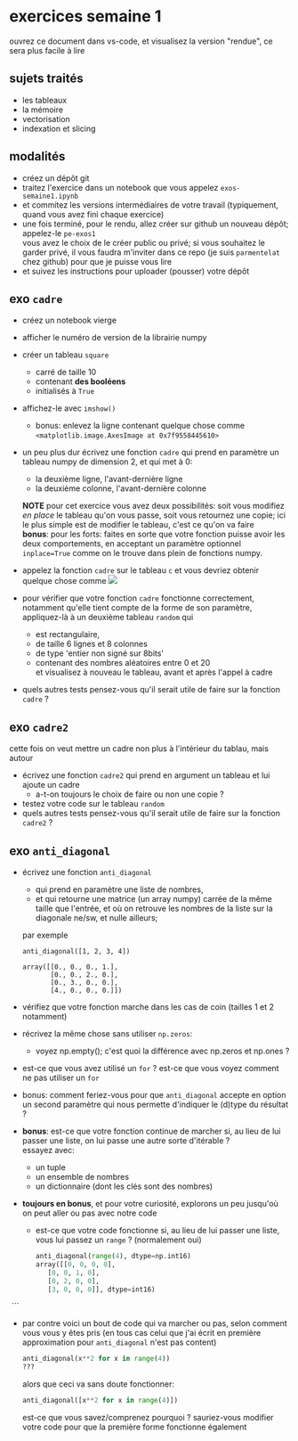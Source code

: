 # exercices semaine 1

ouvrez ce document dans vs-code, et visualisez la version "rendue", ce sera plus facile à lire

## sujets traités

* les tableaux
* la mémoire
* vectorisation
* indexation et slicing

## modalités

* créez un dépôt git
* traitez l'exercice dans un notebook que vous appelez `exos-semaine1.ipynb`
* et commitez les versions intermédiaires de votre travail
  (typiquement, quand vous avez fini chaque exercice)
* une fois terminé, pour le rendu, allez créer sur github un nouveau dépôt; appelez-le `pe-exos1`  
  vous avez le choix de le créer public ou privé; si vous souhaitez le garder privé, il vous faudra m'inviter dans ce repo (je suis `parmentelat` chez github) pour que je puisse vous lire
* et suivez les instructions pour uploader (pousser) votre dépôt

## exo `cadre`

* créez un notebook vierge

* afficher le numéro de version de la librairie numpy

* créer un tableau `square`
  * carré de taille 10
  * contenant **des booléens**
  * initialisés à `True`
* affichez-le avec `imshow()`
  * bonus: enlevez la ligne contenant quelque chose comme
     `<matplotlib.image.AxesImage at 0x7f9558445610>`

* un peu plus dur
  écrivez une fonction `cadre` qui prend en paramètre un tableau numpy de dimension 2, et qui met à 0:
    * la deuxième ligne, l'avant-dernière ligne
    * la deuxième colonne, l'avant-dernière colonne

  **NOTE** pour cet exercice vous avez deux possibilités: soit vous modifiez *en place* le tableau qu'on vous passe,
  soit vous retournez une copie; ici le plus simple est de modifier le tableau, c'est ce qu'on va faire  
  **bonus**: pour les forts: faites en sorte que votre fonction puisse avoir les deux comportements, 
  en acceptant un paramètre optionnel `inplace=True` comme on le trouve dans plein de fonctions numpy.


* appelez la fonction `cadre` sur le tableau `c` et vous devriez obtenir quelque chose comme
  ![](cadre.png)

* pour vérifier que votre fonction `cadre` fonctionne correctement, notamment qu'elle tient compte de la forme de son paramètre, appliquez-là à un deuxième tableau `random` qui
  * est rectangulaire,
  * de taille 6 lignes et 8 colonnes
  * de type 'entier non signé sur 8bits'
  * contenant des nombres aléatoires entre 0 et 20  
  et visualisez à nouveau le tableau, avant et après l'appel à cadre  

* quels autres tests pensez-vous qu'il serait utile de faire sur la fonction `cadre` ?

## exo `cadre2`

cette fois on veut mettre un cadre non plus à l'intérieur du tablau, mais autour

* écrivez une fonction `cadre2` qui prend en argument un tableau et lui ajoute un cadre
  * a-t-on toujours le choix de faire ou non une copie ?
* testez votre code sur le tableau `random`
* quels autres tests pensez-vous qu'il serait utile de faire sur la fonction `cadre2` ?

## exo `anti_diagonal`

* écrivez une fonction `anti_diagonal`
  * qui prend en paramètre une liste de nombres,
  * et qui retourne une matrice (un array numpy) carrée de la même taille
  que l'entrée, et où on retrouve les nombres de la liste sur la diagonale
  ne/sw, et nulle ailleurs;

  par exemple

  ```
  anti_diagonal([1, 2, 3, 4])

  array([[0., 0., 0., 1.],
         [0., 0., 2., 0.],
         [0., 3., 0., 0.],
         [4., 0., 0., 0.]])
  ```

* vérifiez que votre fonction marche dans les cas de coin (tailles 1 et 2 notamment)

* récrivez la même chose sans utiliser `np.zeros`:
  * voyez np.empty(); c'est quoi la différence avec np.zeros et np.ones ?
* est-ce que vous avez utilisé un `for` ? est-ce que vous voyez comment ne pas utiliser un `for`

* bonus: comment feriez-vous pour que `anti_diagonal` accepte en option un
  second paramètre qui nous permette d'indiquer le (d)type du résultat ?

* **bonus**: est-ce que votre fonction continue de marcher si, au lieu de lui passer
  une liste, on lui passe une autre sorte d'itérable ?  
  essayez avec:
  * un tuple
  * un ensemble de nombres
  * un dictionnaire (dont les clés sont des nombres)

* **toujours en bonus**, et pour votre curiosité, explorons un peu jusqu'où on peut aller ou pas avec notre code

  * est-ce que votre code fonctionne si, au lieu de lui passer une liste, vous lui passez un `range` ?
    (normalement oui)
    ```python
    anti_diagonal(range(4), dtype=np.int16)
    array([[0, 0, 0, 0],
       [0, 0, 1, 0],
       [0, 2, 0, 0],
       [3, 0, 0, 0]], dtype=int16)
​    ```

* par contre voici un bout de code qui va marcher ou pas, selon comment vous vous y êtes pris (en tous cas celui que j'ai écrit en première approximation pour `anti_diagonal` n'est pas content)
  ```python
  anti_diagonal(x**2 for x in range(4))
  ???
  ```
  alors que ceci va sans doute fonctionner:
  ```python
  anti_diagonal([x**2 for x in range(4)])
  ```
  est-ce que vous savez/comprenez pourquoi ? sauriez-vous modifier votre code pour que la première forme fonctionne également
